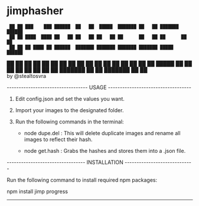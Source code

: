 # jimphasher
 

     ██ ██ ███    ███ ██████  ██   ██  █████  ███████ ██   ██ ███████ ██████  
     ██ ██ ████  ████ ██   ██ ██   ██ ██   ██ ██      ██   ██ ██      ██   ██ 
     ██ ██ ██ ████ ██ ██████  ███████ ███████ ███████ ███████ █████   ██████  
██   ██ ██ ██  ██  ██ ██      ██   ██ ██   ██      ██ ██   ██ ██      ██   ██ 
 █████  ██ ██      ██ ██      ██   ██ ██   ██ ███████ ██   ██ ███████ ██   ██                                                            
                                 by @stealtosvra 

---------------------------------- USAGE -----------------------------------

1. Edit config.json and set the values you want.

2. Import your images to the designated folder.

3. Run the following commands in the terminal:

   - node dupe.del : This will delete duplicate images and rename all images to reflect their hash.

   - node get.hash : Grabs the hashes and stores them into a .json file.

--------------------------------- INSTALLATION -----------------------------

Run the following command to install required npm packages:

npm install jimp progress

-----------------------------------------------------------------------------  
